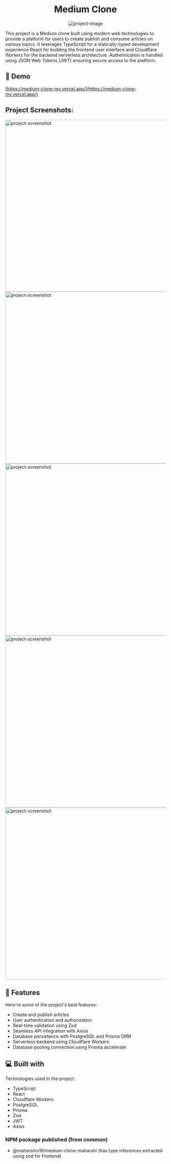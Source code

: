 <h1 align="center" id="title">Medium Clone</h1>

<p align="center"><img src="https://socialify.git.ci/MaharshiV16/medium-clone/image?font=Jost&amp;name=1&amp;owner=1&amp;pattern=Floating%20Cogs&amp;theme=Dark" alt="project-image"></p>

<p id="description">This project is a Medium clone built using modern web technologies to provide a platform for users to create publish and consume articles on various topics. It leverages TypeScript for a statically-typed development experience React for building the frontend user interface and Cloudflare Workers for the backend serverless architecture. Authentication is handled using JSON Web Tokens (JWT) ensuring secure access to the platform.</p>

<h2>🚀 Demo</h2>

[https://medium-clone-mv.vercel.app/](https://medium-clone-mv.vercel.app/)

<h2>Project Screenshots:</h2>

<img src="https://i.postimg.cc/YS0y4WzM/image.png" alt="project-screenshot" width="960" height="540/">

<img src="https://i.postimg.cc/SKnDQpmK/image.png" alt="project-screenshot" width="960" height="540/">

<img src="https://i.postimg.cc/7Z6NXyGN/image.png" alt="project-screenshot" width="960" height="540/">

<img src="https://i.postimg.cc/ZRrP0b2J/image.png" alt="project-screenshot" width="960" height="540/">

<img src="https://i.postimg.cc/LsPL04Hj/image.png" alt="project-screenshot" width="960" height="540/">

  
  
<h2>🧐 Features</h2>

Here're some of the project's best features:

*   Create and publish articles
*   User authentication and authorization
*   Real-time validation using Zod
*   Seamless API integration with Axios
*   Database persistence with PostgreSQL and Prisma ORM
*   Serverless backend using Cloudflare Workers
*   Database pooling connection using Prisma accelerate

  
  
<h2>💻 Built with</h2>

Technologies used in the project:

*   TypeScript
*   React
*   Cloudflare Workers
*   PostgreSQL
*   Prisma
*   Zod
*   JWT
*   Axios

### NPM package published (from common)

- @maharshiv16/medium-clone-maharshi (has type inferences extracted using zod for frontend)
